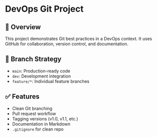 # DevOps Git Project

## 🚀 Overview
This project demonstrates Git best practices in a DevOps context. It uses GitHub for collaboration, version control, and documentation.

## 📂 Branch Strategy
- `main`: Production-ready code
- `dev`: Development integration
- `feature/*`: Individual feature branches

## ✅ Features
- Clean Git branching
- Pull request workflow
- Tagging versions (v1.0, v1.1, etc.)
- Documentation in Markdown
- `.gitignore` for clean repo



